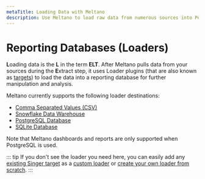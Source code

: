 ```yaml
---
metaTitle: Loading Data with Meltano
description: Use Meltano to load raw data from numerous sources into Postgres, Snowflake, and more. 
---
```


# Reporting Databases (Loaders)

**L**oading data is the **L** in the term **ELT**. After Meltano pulls data from your sources during the **E**xtract step, it uses Loader plugins (that are also known as [targets](/developer-tools/architecture.html#taps)) to load the data into a reporting database for further manipulation and analysis.

Meltano currently supports the following loader destinations:

- [Comma Separated Values (CSV)](/plugins/loaders/csv.html)
- [Snowflake Data Warehouse](/plugins/loaders/snowflake.html)
- [PostgreSQL Database](/plugins/loaders/postgres.html)
- [SQLite Database](/plugins/loaders/sqlite.html)

Note that Meltano dashboards and reports are only supported when PostgreSQL is used.

::: tip
If you don't see the loader you need here, you can easily add any [existing Singer target](https://www.singer.io/#targets) as a [custom loader](/tutorials/create-a-custom-extractor.html#add-the-plugin-to-your-meltano-project-custom) or [create your own loader from scratch]([/tutorials/create-a-custom-extractor.html](https://github.com/singer-io/getting-started/blob/master/docs/RUNNING_AND_DEVELOPING.md#developing-a-target)).
:::
